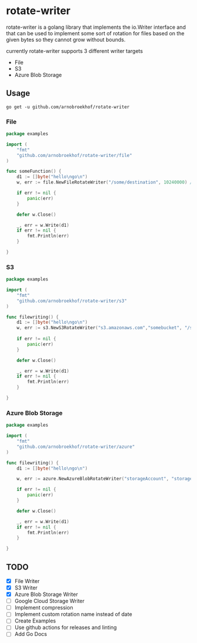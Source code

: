 # rotate-writer

rotate-writer is a golang library that implements the io.Writer interface and that can be used to implement 
some sort of rotation for files based on the given bytes so they cannot grow without bounds.

currently rotate-writer supports 3 different writer targets

* File
* S3
* Azure Blob Storage

## Usage

```shell script
go get -u github.com/arnobroekhof/rotate-writer
```


### File

```go
package examples

import (
    "fmt"
    "github.com/arnobroekhof/rotate-writer/file"
)

func someFunction() {
    d1 := []byte("hello\ngo\n")
    w, err := file.NewFileRotateWriter("/some/destination", 10240000) // set rotation size to 10MB

    if err != nil {
        panic(err)
    }

    defer w.Close()

    _, err = w.Write(d1)
    if err != nil {
        fmt.Println(err)
    }

}
```

### S3

```go
package examples

import (
    "fmt"
    "github.com/arnobroekhof/rotate-writer/s3"
)

func filewriting() {
    d1 := []byte("hello\ngo\n")
    w, err := s3.NewS3RotateWriter("s3.amazonaws.com","somebucket", "/some.object.name", ".txt", "eu-west-1", "some-access-key", "some-secret-key",true ,10240000)
    
    if err != nil {
        panic(err)
    }

    defer w.Close()

    _, err = w.Write(d1)
    if err != nil {
        fmt.Println(err)
    }

}
```

### Azure Blob Storage

```go
package examples

import (
    "fmt"
    "github.com/arnobroekhof/rotate-writer/azure"
)

func filewriting() {
    d1 := []byte("hello\ngo\n")

    w, err := azure.NewAzureBlobRotateWriter("storageAccount", "storageAccessKey", "containerName", "objectName", 10240000, "")

    if err != nil {
        panic(err)
    }

    defer w.Close()

    _, err = w.Write(d1)
    if err != nil {
        fmt.Println(err)
    }

}
```

## TODO

- [x] File Writer
- [x] S3 Writer
- [x] Azure Blob Storage Writer
- [ ] Google Cloud Storage Writer
- [ ] Implement compression
- [ ] Implement custom rotation name instead of date
- [ ] Create Examples
- [ ] Use github actions for releases and linting
- [ ] Add Go Docs
